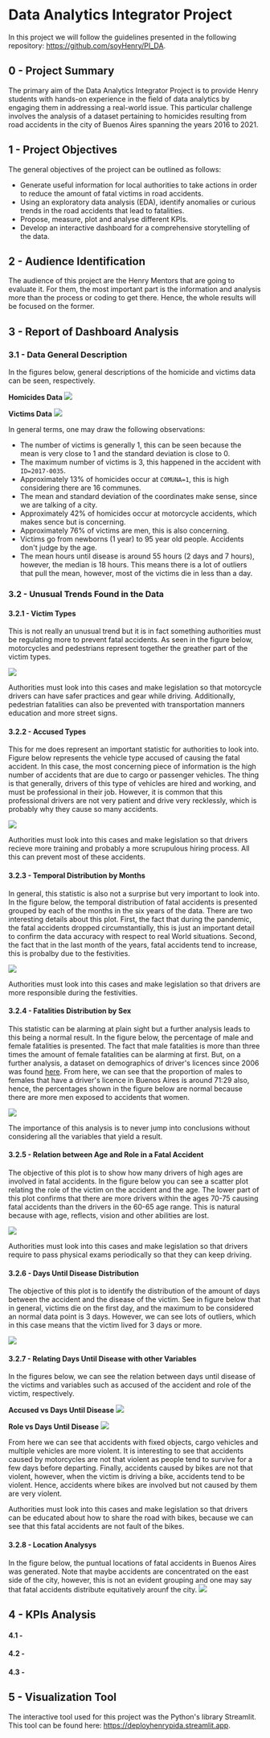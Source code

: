 # Data Analytics Integrator Project

In this project we will follow the guidelines presented in the following repository: <https://github.com/soyHenry/PI_DA>.

## 0 - Project Summary

The primary aim of the Data Analytics Integrator Project is to provide Henry students with hands-on experience in the field of data analytics by engaging them in addressing a real-world issue. This particular challenge involves the analysis of a dataset pertaining to homicides resulting from road accidents in the city of Buenos Aires spanning the years 2016 to 2021.

## 1 - Project Objectives

The general objectives of the project can be outlined as follows:

- Generate useful information for local authorities to take actions in order to reduce the amount of fatal victims in road accidents.
- Using an exploratory data analysis (EDA), identify anomalies or curious trends in the road accidents that lead to fatalities.
- Propose, measure, plot and analyse different KPIs.
- Develop an interactive dashboard for a comprehensive storytelling of the data.

## 2 - Audience Identification

The audience of this project are the Henry Mentors that are going to evaluate it. For them, the most important part is the information and analysis more than the process or coding to get there. Hence, the whole results will be focused on the former.

## 3 - Report of Dashboard Analysis

### 3.1 - Data General Description

In the figures below, general descriptions of the homicide and victims data can be seen, respectively.

**Homicides Data**
![](images/df_hom_des.png)

**Victims Data**
![](images/df_vic_des.png)

In general terms, one may draw the following observations:

- The number of victims is generally 1, this can be seen because the mean is very close to 1 and the standard deviation is close to 0.
- The maximum number of victims is 3, this happened in the accident with `ID=2017-0035`.
- Approximately 13% of homicides occur at `COMUNA=1`, this is high considering there are 16 communes.
- The mean and standard deviation of the coordinates make sense, since we are talking of a city.
- Approximately 42% of homicides occur at motorcycle accidents, which makes sence but is concerning.
- Approximately 76% of victims are men, this is also concerning.
- Victims go from newborns (1 year) to 95 year old people. Accidents don't judge by the age.
- The mean hours until disease is around 55 hours (2 days and 7 hours), however, the median is 18 hours. This means there is a lot of outliers that pull the mean, however, most of the victims die in less than a day.

### 3.2 - Unusual Trends Found in the Data

#### 3.2.1 - Victim Types
This is not really an unusual trend but it is in fact something authorities must be regulating more to prevent fatal accidents. As seen in the figure below, motorcycles and pedestrians represent together the greather part of the victim types.

![](images/countVictimType.png)

Authorities must look into this cases and make legislation so that motorcycle drivers can have safer practices and gear while driving. Additionally, pedestrian fatalities can also be prevented with transportation manners education and more street signs.

#### 3.2.2 - Accused Types
This for me does represent an important statistic for authorities to look into. Figure below represents the vehicle type accused of causing the fatal accident. In this case, the most concerning piece of information is the high number of accidents that are due to cargo or passenger vehicles. The thing is that generally, drivers of this type of vehicles are hired and working, and must be professional in their job. However, it is common that this professional drivers are not very patient and drive very recklessly, which is probably why they cause so many accidents.

![](images/countAcusado.png)

Authorities must look into this cases and make legislation so that drivers recieve more training and probably a more scrupulous hiring process. All this can prevent most of these accidents.

#### 3.2.3 - Temporal Distribution by Months
In general, this statistic is also not a surprise but very important to look into. In the figure below, the temporal distribution of fatal accidents is presented grouped by each of the months in the six years of the data. There are two interesting details about this plot. First, the fact that during the pandemic, the fatal accidents dropped circumstantially, this is just an important detail to confirm the data accuracy with respect to real World situations. Second, the fact that in the last month of the years, fatal accidents tend to increase, this is probalby due to the festivities.

![](images/countDateMonth.png)

Authorities must look into this cases and make legislation so that drivers are more responsible during the festivities.

#### 3.2.4 - Fatalities Distribution by Sex
This statistic can be alarming at plain sight but a further analysis leads to this being a normal result. In the figure below, the percentage of male and female fatalities is presented. The fact that male fatalities is more than three times the amount of female fatalities can be alarming at first. But, on a further analysis, a dataset on demographics of driver's licences since 2006 was found [here](https://www.estadisticaciudad.gob.ar/eyc/?p=29210). From here, we can see that the proportion of males to females that have a driver's licence in Buenos Aires is around 71:29 also, hence, the percentages shown in the figure below are normal because there are more men exposed to accidents that women.

![](images/sexDist.png)

The importance of this analysis is to never jump into conclusions without considering all the variables that yield a result.

#### 3.2.5 - Relation between Age and Role in a Fatal Accident
The objective of this plot is to show how many drivers of high ages are involved in fatal accidents. In the figure below you can see a scatter plot relating the role of the victim on the accident and the age. The lower part of this plot confirms that there are more drivers within the ages 70-75 causing fatal accidents than the drivers in the 60-65 age range. This is natural because with age, reflects, vision and other abilities are lost.

![](images/roleEdad.png)

Authorities must look into this cases and make legislation so that drivers require to pass physical exams periodically so that they can keep driving.

#### 3.2.6 - Days Until Disease Distribution
The objective of this plot is to identify the distribution of the amount of days between the accident and the disease of the victim. See in figure below that in general, victims die on the first day, and the maximum to be considered an normal data point is 3 days. However, we can see lots of outliers, which in this case means that the victim lived for 3 days or more.

![](images/daysUD_BP.png)

#### 3.2.7 - Relating Days Until Disease with other Variables
In the figures below, we can see the relation between days until disease of the victims and variables such as accused of the accident and role of the victim, respectively.

**Accused vs Days Until Disease**
![](images/acusDUD.png)

**Role vs Days Until Disease**
![](images/rolDUD.png)

From here we can see that accidents with fixed objects, cargo vehicles and multiple vehicles are more violent. It is interesting to see that accidents caused by motorcycles are not that violent as people tend to survive for a few days before departing. Finally, accidents caused by bikes are not that violent, however, when the victim is driving a bike, accidents tend to be violent. Hence, accidents where bikes are involved but not caused by them are very violent.

Authorities must look into this cases and make legislation so that drivers can be educated about how to share the road with bikes, because we can see that this fatal accidents are not fault of the bikes.

#### 3.2.8 - Location Analysys
In the figure below, the puntual locations of fatal accidents in Buenos Aires was generated. Note that maybe accidents are concentrated on the east side of the city, however, this is not an evident grouping and one may say that fatal accidents distribute equitatively arounf the city.
![](images/locations.png)

## 4 - KPIs Analysis

#### 4.1 - 

#### 4.2 -

#### 4.3 -

## 5 - Visualization Tool

The interactive tool used for this project was the Python's library Streamlit. This tool can be found here: <https://deployhenrypida.streamlit.app>.